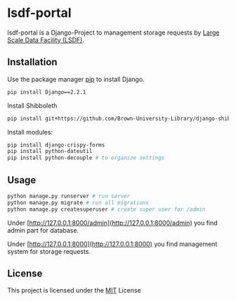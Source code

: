 # lsdf-portal

lsdf-portal is a Django-Project to management storage requests by [Large Scale Data Facility (LSDF)](https://www.scc.kit.edu/forschung/11843.php).

## Installation

Use the package manager [pip](https://pip.pypa.io/en/stable/) to install Django.

```bash
pip install Django==2.2.1
```

Install Shibboleth

```bash
pip install git+https://github.com/Brown-University-Library/django-shibboleth-remoteuser.git
```

Install modules:
```bash
pip install django-crispy-forms
pip install python-dateutil
pip install python-decouple # to organize settings
```

## Usage

```bash
python manage.py runserver # run server
python manage.py migrate # run all migrations
python manage.py createsuperuser # create super user for /admin

```

Under [http://127.0.0.1:8000/admin](http://127.0.0.1:8000/admin) you find admin part for database.

Under [http://127.0.0.1:8000](http://127.0.0.1:8000) you find management system for storage requests.

## License
This project is licensed under the [MIT](https://choosealicense.com/licenses/mit/) License
